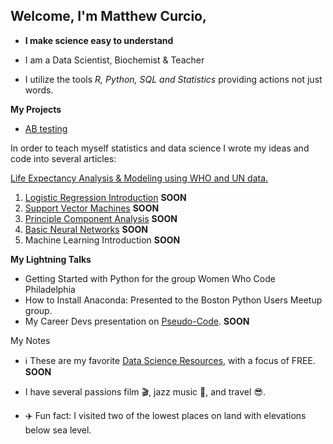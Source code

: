 ## Welcome, I'm Matthew Curcio, 

- **I make science easy to understand** 

- I am a Data Scientist, Biochemist & Teacher

- I utilize the tools *R, Python, SQL and Statistics* providing actions not just words.

**My Projects**

- [AB testing](https://github.com/mcc-us/AB_Testing)

In order to teach myself statistics and data science I wrote my ideas and code into several articles:

[Life Expectancy Analysis & Modeling using WHO and UN data.](https://github.com/mcc-us/Life_Expectancy_Analysis_Modeling)

1. [Logistic Regression Introduction]() **SOON**
1. [Support Vector Machines]() **SOON**
1. [Principle Component Analysis]() **SOON**
1. [Basic Neural Networks]() **SOON**
1. Machine Learning Introduction **SOON**


**My Lightning Talks**

- Getting Started with Python for the group Women Who Code Philadelphia
- How to Install Anaconda: Presented to the Boston Python Users Meetup group.
- My Career Devs presentation on [Pseudo-Code](). **SOON**


My Notes 

- :information_source: These are my favorite [Data Science Resources](), with a focus of FREE. **SOON**

- I have several passions film :clapper:, jazz music :saxophone:, and travel :sunglasses:.

- :airplane: Fun fact: I visited two of the lowest places on land with elevations below sea level.
